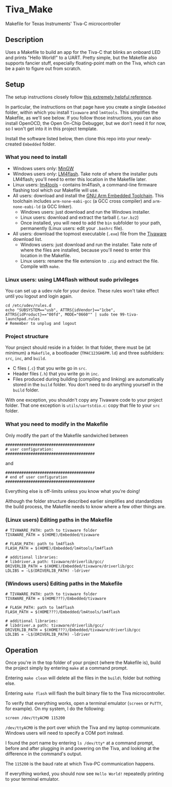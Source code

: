 # Tiva_Make
Makefile for Texas Instruments' Tiva-C microcontroller

## Description
Uses a Makefile to build an app for the Tiva-C that blinks an onboard LED and prints "Hello World!" to a UART.
Pretty simple, but the Makefile also supports fancier stuff, especially floating-point math on the Tiva, which can be a pain to figure out from scratch.

## Setup
The setup instructions closely follow [this extremely helpful reference](http://chrisrm.com/howto-develop-on-the-ti-tiva-launchpad-using-linux/).

In particular, the instructions on that page have you create a single `Embedded` folder, within which you install `Tivaware` and `lm4tools`. This simplifies the Makefile, as we'll see below.
If you follow those instructions, you can also install OpenOCD, the Open On-Chip Debugger, but we don't need it for now, so I won't get into it in this project template.

Install the software listed below, then clone this repo into your newly-created `Embedded` folder.
### What you need to install
* Windows users only: [MinGW](http://www.mingw.org/)
* Windows users only: [LM4flash](http://www.ti.com/tool/LMFLASHPROGRAMMER). Take note of where the installer puts LM4flash; you'll need to enter this location in the Makefile later.
* Linux users: [lm4tools](https://github.com/utzig/lm4tools) - contains lm4flash, a command-line firmware flashing tool which our Makefile will use.
* All users: download and install the [GNU Arm Embedded Toolchain](https://launchpad.net/gcc-arm-embedded/+download).
This toolchain includes `arm-none-eabi-gcc` (a GCC cross compiler) and `arm-none-eabi-ld` (a GCC linker).
    * Windows users: just download and run the Windows installer.
    * Linux users: download and extract the tarball (`.tar.bz2`)
    * Once installed, you will need to add the `bin` subfolder to your path, permanently (Linux users: edit your `.bashrc` file).
* All users: download the topmost executable (`.exe`) file from the [Tivaware](http://software-dl.ti.com/tiva-c/SW-TM4C/latest/index_FDS.html) download list.
    * Windows users: just download and run the installer. Take note of where the files are installed, because you'll need to enter this location in the Makefile.
    * Linux users: rename the file extension to `.zip` and extract the file. Compile with `make`.

### Linux users: using LM4flash without sudo privileges
You can set up a udev rule for your device.
These rules won't take effect until you logout and login again.
```console
cd /etc/udev/rules.d
echo "SUBSYSTEM=="usb", ATTRS{idVendor}=="1cbe", ATTRS{idProduct}=="00fd", MODE="0660"" | sudo tee 99-tiva-launchpad.rules
# Remember to unplug and logout
```

### Project structure
Your project should reside in a folder.
In that folder, there must be (at minimum) a `Makefile`, a bootloader (`TM4C123GH6PM.ld`) and three subfolders: `src`, `inc`, and `build`.
* C files (`.c`) that you write go in `src`.
* Header files (`.h`) that you write go in `inc`.
* Files produced during building (compiling and linking) are automatically stored in the `build` folder. You don't need to do anything yourself in the `build` folder.

With one exception, you shouldn't copy any Tivaware code to your project folder.
That one exception is `utils/uartstdio.c`: copy that file to your `src` folder.

### What you need to modify in the Makefile
Only modify the part of the Makefile sandwiched between
```make
#######################################
# user configuration:
#######################################
```
and
```make
#######################################
# end of user configuration
#######################################
```
Everything else is off-limits unless you know what you're doing!

Although the folder structure described earlier simplifies and standardizes the build process, the Makefile needs to know where a few other things are.
### (Linux users) Editing paths in the Makefile
```make
# TIVAWARE_PATH: path to tivaware folder
TIVAWARE_PATH = $(HOME)/Embedded/tivaware

# FLASH_PATH: path to lm4flash
FLASH_PATH = $(HOME)/Embedded/lm4tools/lm4flash

# additional libraries:
# libdriver.a path: tivaware/driverlib/gcc/
DRIVERLIB_PATH = $(HOME)/Embedded/tivaware/driverlib/gcc
LDLIBS = -L$(DRIVERLIB_PATH) -ldriver
```

### (Windows users) Editing paths in the Makefile
```make
# TIVAWARE_PATH: path to tivaware folder
TIVAWARE_PATH = $(HOME???)/Embedded/tivaware

# FLASH_PATH: path to lm4flash
FLASH_PATH = $(HOME???)/Embedded/lm4tools/lm4flash

# additional libraries:
# libdriver.a path: tivaware/driverlib/gcc/
DRIVERLIB_PATH = $(HOME???)/Embedded/tivaware/driverlib/gcc
LDLIBS = -L$(DRIVERLIB_PATH) -ldriver
```

## Operation
Once you're in the top folder of your project (where the Makefile is), build the project simply by entering `make` at a command prompt.

Entering `make clean` will delete all the files in the `build\` folder but nothing else.

Entering `make flash` will flash the built binary file to the Tiva microcontroller.

To verify that everything works, open a terminal emulator (`screen` or `PuTTY`, for example).
On my system, I do the following:
```console
screen /dev/ttyACM0 115200
```

`/dev/ttyACM0` is the port over which the Tiva and my laptop communicate.
Windows users will need to specify a COM port instead.

I found the port name by entering `ls /dev/tty*` at a command prompt, before and after plugging in and powering on the Tiva, and looking at the difference in the command's output.

The `115200` is the baud rate at which Tiva-PC communication happens.

If everything worked, you should now see `Hello World!` repeatedly printing to your terminal emulator.
